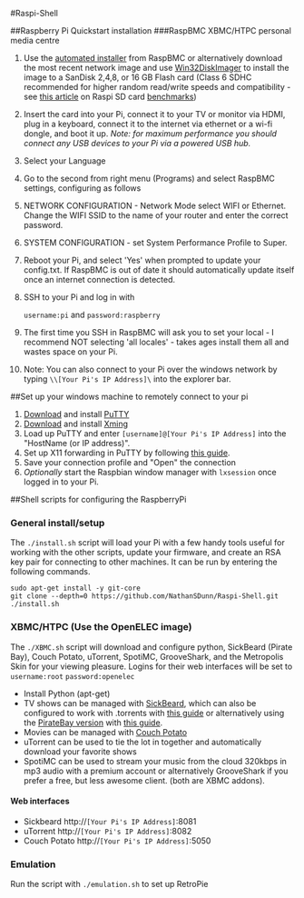 #Raspi-Shell

##Raspberry Pi Quickstart installation
###RaspBMC XBMC/HTPC personal media centre
1. Use the [automated installer](http://www.raspbmc.com/download/) from RaspBMC or alternatively download the most recent network image and use [Win32DiskImager](http://sourceforge.net/projects/win32diskimager/) to install the image to a SanDisk 2,4,8, or 16 GB Flash card (Class 6 SDHC recommended for higher random read/write speeds and compatibility - see [this article](http://www.ardamis.com/2012/07/18/finding-a-fast-sd-card-for-the-raspberry-pi/) on Raspi SD card [benchmarks](http://www.raspberrypi.org/phpBB3/viewtopic.php?f=63&t=4076&start=75))
3. Insert the card into your Pi, connect it to your TV or monitor via HDMI, plug in a keyboard, connect it to the internet via ethernet or a wi-fi dongle, and boot it up. *Note: for maximum performance you should connect any USB devices to your Pi via a powered USB hub.*
4. Select your Language
5. Go to the second from right menu (Programs) and select RaspBMC settings, configuring as follows
6. NETWORK CONFIGURATION - Network Mode select WIFI or Ethernet. Change the WIFI SSID to the name of your router and enter the correct password.
7. SYSTEM CONFIGURATION - set System Performance Profile to Super.
8. Reboot your Pi, and select 'Yes' when prompted to update your config.txt. If RaspBMC is out of date it should automatically update itself once an internet connection is detected.
9. SSH to your Pi and log in with 

     `username:pi` and
     `password:raspberry`

10. The first time you SSH in RaspBMC will ask you to set your local - I recommend NOT selecting 'all locales' - takes ages install them all and wastes space on your Pi.
10. Note: You can also connect to your Pi over the windows network by typing `\\[Your Pi's IP Address]\` into the explorer bar.

##Set up your windows machine to remotely connect to your pi
1. [Download](http://the.earth.li/~sgtatham/putty/latest/x86/putty-0.62-installer.exe) and install [PuTTY](http://www.chiark.greenend.org.uk/~sgtatham/putty/)
2. [Download](http://sourceforge.net/projects/xming/files/latest/download) and install [Xming](http://www.straightrunning.com/XmingNotes/)
3. Load up PuTTY and enter `[username]@[Your Pi's IP Address]` into the "HostName (or IP address)".
4. Set up X11 forwarding in PuTTY by following [this guide](http://www.math.umn.edu/systems_guide/putty_xwin32.html).
5. Save your connection profile and "Open" the connection
6. *Optionally* start the Raspbian window manager with `lxsession` once logged in to your Pi.

##Shell scripts for configuring the RaspberryPi

### General install/setup
The `./install.sh` script will load your Pi with a few handy tools useful for working with the other scripts, update your firmware, and create an RSA key pair for connecting to other machines. It can be run by entering the following commands.

    sudo apt-get install -y git-core
    git clone --depth=0 https://github.com/NathanSDunn/Raspi-Shell.git
    ./install.sh

### XBMC/HTPC (Use the OpenELEC image)
The `./XBMC.sh` script will download and configure python, SickBeard (Pirate Bay), Couch Potato, uTorrent, SpotiMC, GrooveShark, and the Metropolis Skin for your viewing pleasure. Logins for their web interfaces will be set to `username:root` `password:openelec`

* Install Python (apt-get)
* TV shows can be managed with [SickBeard](http://sickbeard.com/), which can also be configured to work with .torrents with [this guide](http://htpc.blogg.no/1319145977_sickbeared__torrents_.html) or alternatively  using the [PirateBay version](https://github.com/mr-orange/Sick-Beard) with [this guide](http://sickbeard.com/forums/viewtopic.php?f=9&t=6605).
* Movies can be managed with [Couch Potato](https://github.com/RuudBurger/CouchPotatoServer)
* uTorrent can be used to tie the lot in together and automatically download your favorite shows
* SpotiMC can be used to stream your music from the cloud 320kbps in mp3 audio with a premium account or alternatively GrooveShark if you prefer a free, but less awesome client. (both are XBMC addons).

#### Web interfaces
* Sickbeard http://`[Your Pi's IP Address]`:8081
* uTorrent http://`[Your Pi's IP Address]`:8082
* Couch Potato http://`[Your Pi's IP Address]`:5050

### Emulation
Run the script with `./emulation.sh` to set up RetroPie

